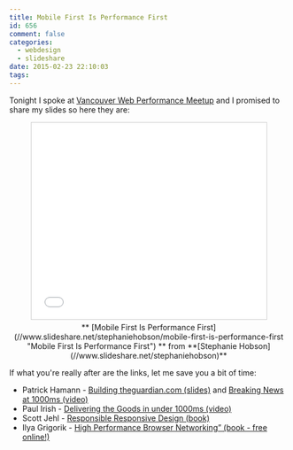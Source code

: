 ```yaml
---
title: Mobile First Is Performance First
id: 656
comment: false
categories:
  - webdesign
  - slideshare
date: 2015-02-23 22:10:03
tags:
---
```


Tonight I spoke at [Vancouver Web Performance Meetup](http://www.meetup.com/Vancouver-Web-Performance/) and I promised to share my slides so here they are:

<div style="text-align:center;">
<iframe src="//www.slideshare.net/slideshow/embed_code/45054687" width="425" height="355" frameborder="0" marginwidth="0" marginheight="0" scrolling="no" style="border:1px solid #CCC; border-width:1px; margin-bottom:5px; max-width: 100%;" allowfullscreen> </iframe> <div style="margin-bottom:5px"> ** [Mobile First Is Performance First](//www.slideshare.net/stephaniehobson/mobile-first-is-performance-first "Mobile First Is Performance First") ** from **[Stephanie Hobson](//www.slideshare.net/stephaniehobson)** </div>
</div>

If what you're really after are the links, let me save you a bit of time:

* Patrick Hamann - [Building theguardian.com (slides)](https://speakerdeck.com/patrickhamann/building-theguardian-dot-com) and [Breaking News at 1000ms (video)](https://www.youtube.com/watch?v=dfweWyVScaI)
* Paul Irish - [Delivering the Goods in under 1000ms (video)](https://docs.google.com/presentation/d/1MtDBNTH1g7CZzhwlJ1raEJagA8qM3uoV7ta6i66bO2M/present#slide=id.g3eb97ca8f_10)
* Scott Jehl - [Responsible Responsive Design (book)](http://www.abookapart.com/products/responsible-responsive-design)
* Ilya Grigorik - [High Performance Browser Networking” (book - free online!)](http://chimera.labs.oreilly.com/books/1230000000545/index.html)